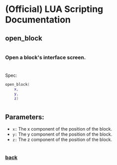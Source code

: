 
# (Official) LUA Scripting Documentation

## open_block
#
### Open a block's interface screen.
#
Spec:
```lua
open_block(
	x,
	y,
	z)
```
#
## Parameters:
- `x:` The x component of the position of the block.
- `y:` The y component of the position of the block.
- `z:` The z component of the position of the block.
#
### [back](../other)
